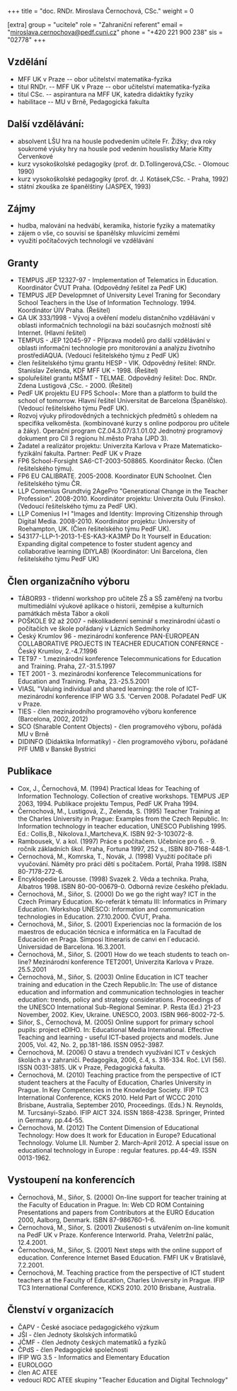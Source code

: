 +++
title = "doc. RNDr. Miroslava Černochová, CSc."
weight = 0

[extra]
group = "ucitele"
role = "Zahraniční referent"
email = "miroslava.cernochova@pedf.cuni.cz"
phone = "+420 221 900 238"
sis = "02778"
+++

## Vzdělání

- MFF UK v Praze -- obor učitelství matematika-fyzika
- titul RNDr. --  MFF UK v Praze -- obor učitelství matematika-fyzika
- titul CSc. -- aspirantura na MFF UK, katedra didaktiky fyziky
- habilitace -- MU v Brně, Pedagogická fakulta

## Další vzdělávání:

- absolvent LŠU hra na housle podvedením učitele Fr. Žižky; dva roky soukromé výuky hry na housle pod vedením houslistky Marie Kitty Červenkové
- kurz vysokoškolské pedagogiky (prof. dr. D.Tollingerová,CSc. - Olomouc 1990)
- kurz vysokoškolské pedagogiky (prof. dr. J. Kotásek,CSc. - Praha, 1992)
- státní zkouška ze španělštiny (JASPEX, 1993)

## Zájmy

- hudba, malování na hedvábí, keramika, historie fyziky a matematiky
- zájem o vše, co souvisí se španělsky mluvícími zeměmi
- využití počítačových technologií ve vzdělávání

## Granty

- TEMPUS JEP 12327-97 - Implementation of Telematics in Education. Koordinátor ČVUT Praha. (Odpovědný řešitel za PedF UK)
- TEMPUS JEP Developmnet of University Level Traning for Secondary School Teachers in the Use of Information Technology. 1994. Koordinátor ÚIV Praha. (Řešitel)
- GA UK 333/1998 - Vývoj a ověření modelu distančního vzdělávání v oblasti informačních technologií na bázi současných možností sítě Internet. (Hlavní řešitel)
- TEMPUS - JEP 12045-97 - Příprava modelů pro další vzdělávání v oblasti informační technologie pro monitorování a analýzu životního prostředíAQUA. (Vedoucí řešitelského týmu z PedF UK)
- člen řešitelského týmu grantu HESP - VIK. Odpovědný řešitel: RNDr. Stanislav Zelenda, KDF MFF UK - 1998. (Řešitel)
- spoluřešitel grantu MŠMT - TELMAE. Odpovědný řešitel: Doc. RNDr. Zdena Lustigová ,CSc. - 2000. (Řešitel)
- PedF UK projektu EU FP5 School+: More than a platform to build the school of tomorrow.  Hlavní řešitel Universitat de Barcelona (Španělsko). (Vedoucí řešitelského týmu PedF UK).
- Rozvoj výuky přírodovědných a technických předmětů s ohledem na specifika velkoměsta. (kombinované kurzy s online podporou pro učitele a žáky). Operační program CZ.04.3.07/3.1.01.02 Jednotný programový dokument pro Cíl 3 regionu hl.město Praha (JPD 3).
- Žadatel a realizátor projektu: Univerzita Karlova v Praze Matematicko-fyzikální fakulta. Partner: PedF UK v Praze
- FP6 School-Forsight SA6-CT-2003-508865. Koordinátor Řecko. (Člen řešitelského týmu).
- FP6 EU CALIBRATE. 2005-2008. Koordinator EUN Schoolnet. Člen řešitelského týmu ČR.
- LLP Comenius Grundtvig 2AgePro "Generational Change in the Teacher Profession". 2008-2010. Koordinátor projektu: Univerzita Oulu (Finsko). (Vedoucí řešitelského týmu za PedF UK).
- LLP Comenius I+I "Images and Identity: Improving Citizenship through Digital Media. 2008-2010. Koordinátor projektu: University of Roehampton, UK. (Člen řešitelského týmu PedF UK).
- 543177-LLP-1-2013-1-ES-KA3-KA3MP Do It Yourself in Education: Expanding digital competence to foster student agency and collaborative learning (DIYLAB) (Koordinátor: Uni Barcelona, člen řešitelského týmu PedF UK)

## Člen organizačního výboru

- TÁBOR93 - třídenní workshop pro učitele ZŠ a SŠ zaměřený na tvorbu multimediální výukové aplikace o historii, zeměpise a kulturních památkách města Tábor a okolí
- POŠKOLE 92 až 2007 - několikadenní seminář s mezinárodní účastí o počítačích ve škole pořádaný v Lázních Sedmihorky
- Český Krumlov 96 - mezinárodní konference PAN-EUROPEAN COLLABORATIVE PROJECTS IN TEACHER EDUCATION CONFERNCE - Český Krumlov, 2.-4.7.1996
- TET97 - 1.mezinárodní konference Telecommunications for Education and Training. Praha, 27.-31.5.1997
- TET 2001 - 3. mezinárodní konference Telecommunications for Education and Training. Praha, 23.-25.5.2001
- VIASL "Valuing individual and shared learning: the role of ICT- mezinárodní konference IFIP WG 3.5. 'Cerven 2008. Pořadatel PedF UK v Praze.
- TIES - člen mezinárodního programového výboru konference (Barcelona, 2002, 2012)
- SCO (Sharable Content Objects) - člen programového výboru, pořádá MU v Brně
- DIDINFO (Didaktika Informatiky) - člen programového výboru, pořádané  PřF UMB v Banské Bystrici

## Publikace

- Cox, J., Černochová, M. (1994) Practical Ideas for Teaching of Information Technology. Collection of creative workshops. TEMPUS JEP 2063, 1994. Publikace projektu Tempus, PedF UK Praha 1994.
- Černochová, M., Lustigová, Z., Zelenda, S. (1995) Teacher Training at the Charles University in Prague: Examples from the Czech Republic. In: Information technology in teacher education, UNESCO Publishing 1995. Ed.: Collis,B., Nikolova.I.,Martcheva,K. ISBN 92-3-103072-8.
- Rambousek, V. a kol. (1997) Práce s počítačem. Učebnice pro 6. - 9. ročník základních škol. Praha, Fortuna 1997, 252 s., ISBN 80‑7168-448-1.
- Černochová, M., Komrska, T., Novák, J. (1998) Využití počítače při vyučování. Náměty pro práci dětí s počítačem. Portál, Praha 1998. ISBN 80-7178-272-6.
-  Encyklopedie Larousse. (1998) Svazek 2. Věda a technika. Praha, Albatros 1998. ISBN 80-00-00679-0. Odborná revize českého překladu.
-  Černochová, M., Siňor, S. (2000) Do we go the right way? ICT in the Czech Primary Education. Ko-referát k tématu III: Informatics in Primary Education. Workshop UNESCO: Information and communication technologies in Education. 27.10.2000. ČVUT, Praha.
-  Černochová, M., Siňor, S. (2001) Experiencias noc la formación de los maestros de educación técnica e informática en la Facultad de Educación en Praga. Simposi Itineraris de canvi en l´educació. Universidad de Barcelona. 16.3.2001.
-  Černochová, M., Siňor, S. (2001) How do we teach students to teach on-line? Mezinárodní konference TET2001, Univerzita Karlova v Praze. 25.5.2001
-  Černochová, M., Siňor, S. (2003) Online Education in ICT teacher training and education in the Czech Republic.In: The use of distance education and information and communication technologies in teacher education: trends, policy and strategy considerations. Proceedings of the UNESCO International Sub-Regional Seminar. P. Resta (Ed.) 21-23 November, 2002. Kiev, Ukraine. UNESCO, 2003. ISBN 966-8002-72-5.
-  Siňor, S., Černochová, M. (2005) Online support for primary school pupils: project eDIHO. In: Educational Media International. Effective Teaching and learning - useful ICT-based projects and models. June 2005, Vol. 42, No. 2, pp.181-186. ISSN 0952-3987.
-  Černochová, M. (2006) O stavu a trendech využívání ICT v českých školách a v zahraničí. Pedagogika, 2006, č.4, s. 316-334. Roč. LVI (56). ISSN 0031-3815. UK v Praze, Pedagogická fakulta.
-  Černochová, M. (2010) Teaching practice from the perspective of ICT student teachers at the Faculty of Education, Charles University in Prague. In Key Competencies in the Knowledge Society. IFIP TC3 International Conference, KCKS 2010. Held Part of WCCC 2010 Brisbane, Australia, September 2010, Proceedings. (Eds.) N. Reynolds, M. Turcsányi-Szabó. IFIP AICT 324. ISSN 1868-4238. Springer, Printed in Germany. pp.44-55.
-  Černochová, M. (2012) The Content Dimension of Educational Technology: How does It work for Education in Europe? Educational Technology. Volume LII. Number 2. March-April 2012. A special issue on educational technology in Europe : regular features. pp.44-49. ISSN 0013-1962.

## Vystoupení na konferencích

- Černochová, M., Siňor, S. (2000) On-line support for teacher training at the Faculty of Education in Prague. In: Web CD ROM Containing Presentations and papers from Contributors at the EURO Education 2000, Aalborg, Denmark. ISBN 87-986760-1-6.
- Černochová, M., Siňor, S. (2001) Zkušenosti s utvářením on-line komunit na PedF UK v Praze. Konference Interworld. Praha, Veletržní palác, 12.4.2001.
- Černochová, M., Siňor, S. (2001) Next steps with the online support of education. Conference Internet Based Education. FMFI UK v Bratislavě, 7.2.2001.
- Černochová, M. Teaching practice from the perspective of ICT student teachers at the Faculty of Education, Charles University in Prague. IFIP TC3 International Conference, KCKS 2010. 2010 Brisbane, Australia.

## Členství v organizacích

- ČAPV - České asociace pedagogického výzkum
- JŠI - člen Jednoty školských informatiků
- JČMF - člen Jednoty českých matematiků a fyziků
- ČPdS - člen Pedagogické společnosti
- IFIP WG 3.5 - Informatics and Elementary Education
- EUROLOGO
- člen AC ATEE
- vedoucí RDC ATEE skupiny "Teacher Education and Digital Technology"

